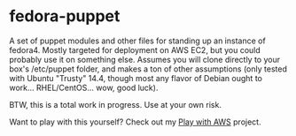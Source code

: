 fedora-puppet
=============

A set of puppet modules and other files for standing up an instance of fedora4. Mostly targeted for deployment on AWS EC2, but you could probably use it on something else. Assumes you will clone directly to your box's /etc/puppet folder, and makes a ton of other assumptions (only tested with Ubuntu "Trusty" 14.4, though most any flavor of Debian ought to work... RHEL/CentOS... wow, good luck).

BTW, this is a total work in progress. Use at your own risk.

Want to play with this yourself? Check out my [Play with AWS](https://github.com/hardyoyo/play-with-aws) project.
